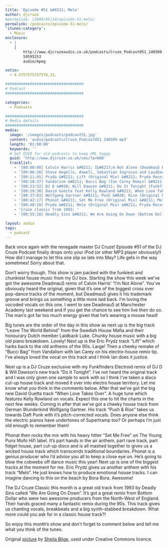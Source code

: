 ```yaml
---
title: 'Episode #51 &#8211; Melo'
author: djcruze
#permalink: /2009/05/14/episode-51-melo/
permalink: /podcasts/episode-51-melo/
'itunes:category':
  - Music
enclosure:
  - |
    |
        http://www.djcruzeaudio.co.uk/podcasts/Cruze_Podcast051_140509.mp3
        59595253
        audio/mpeg

votio:
  - 8.5757575757576,33,

###################################
# Podcast
###################################

categories:
  - Podcasts

###################################
# Media details
###################################
media:
  image: '/images/podcasts/podcast51.jpg'
  content: 'audio/podcasts/Cruze_Podcast051_140509.mp3'
  length: '01:00:00'
  keywords: ''
  # Set GUID for old podcasts to keep XML happy
  guid: 'http://www.djcruze.co.uk/cms/?p=688'
  tracklist:
    - '[00:00:00] Calvin Harris &#8211; I&#8217;m Not Alone (Deadmau5 Remix) &#8211; Fly Eye Records'
    - '[00:06:30] Steve Angello, Axwell, Sebastian Ingrosso and Laidback Luke &#8211; Leave The World Behind (Original Mix) &#8211; Axtone Records'
    - '[00:11:45] Pryda &#8211; Lift (Original Mix) &#8211; Pryda Recordings'
    - '[00:18:37] Vandalism &#8211; Bucci Bag (Ian Carey Remix) &#8211; Vicious Grooves'
    - '[00:23:52] DJ D &#038; Will Dawson &#8211; Do It Tonight (Funkfinders Electroid Remix) &#8211; Metrogroove Records'
    - '[00:29:38] David Guetta feat Kelly Rowland &#8211; When Love Takes Over (Electro Extended Mix) &#8211; F*** Me I&#8217;m Famous'
    - '[00:37:03] Wolfgang Gartner &#8211; Push &#038; Rise (Original Mix) &#8211; Kindergarten'
    - '[00:42:17] Phonat &#8211; Set Me Free (Original Mix) &#8211; Mofo Hifi'
    - '[00:48:10] Pryda &#8211; Melo (Original Mix) &#8211; Pryda Recordings'
    - 'Cruze classic from 1993: '
    - '[00:55:18] Deadly Sins &#8211; We Are Going On Down (Bottom Dollar Club Mix) &#8211; Ffrreedom'

layout: audio
tags:
  - podcast
---
```


Back once again with the renegade master DJ Cruze! Episode #51 of the DJ Cruze Podcast finally drops onto your iPod (or other MP3 player obviously!) How did I manage to let this one slip so late into May? Life gets in the way sometimes! Sorry about that.

Don&#8217;t worry though. This show is jam packed with the funkiest and chunkiest house music from my DJ box. Starting the show this week we&#8217;ve got the awesome Deadmau5 remix of Calvin Harris&#8217; &#8220;I&#8217;m Not Alone&#8221;. You&#8217;ve obviously heard the original, given that it&#8217;s one of the biggest cross over pop-dance tracks of the moment, but Deadmau5 gives it his trademark groove and brings us something a little more laid back. I&#8217;m loving the vocoded vocals on this one. I went to see Deadmau5 at Manchester Academy last weekend and if you get the chance to see him live then do so. The man&#8217;s got far too much energy given that he&#8217;s wearing a mouse head!

Big tunes are the order of the day in this show as next up is the big track &#8220;Leave The World Behind&#8221; from the Swedish House Mafia and their honourary Dutch member Laidback Luke. Chunky house music with a big old piano breakdown. Lovely! Next up is the Eric Prydz track &#8220;Lift&#8221; which harks back to the old anthems of the 90s. Large! Then a cheeky remake of &#8220;Bucci Bag&#8221; from Vandalism with Ian Carey on his electro-house remix tip. I&#8217;ve always loved the vocal on this track and I think Ian does it justice.

Next up is a DJ Cruze exclusive with my Funkfinders Electroid remix of DJ D &#038; Will Dawson&#8217;s new track &#8220;Do It Tonight&#8221;. I&#8217;ve not heard the original track and I was only given one sample to work with so I think I&#8217;ve taken a disco cut-up house track and moved it over into electro house territory. Let me know what you think in the comments below. After that we&#8217;ve got the big new David Guetta track &#8220;When Love Takes Over&#8221;. A huge tune which features Kelly Rowland on vocals. Expect this one to hit the charts in the next few weeks. Coming in after that we&#8217;ve got a cheeky house track from German Wunderkind Wolfgang Gartner. His track &#8220;Push &#038; Rise&#8221; takes us towards Daft Punk with it&#8217;s pitch-corrected vocals. Does anyone else think the electric pianos have undertones of Supertramp too? Or perhaps I&#8217;m just old enough to remember them!

Phonat then rocks the mix with his heavy hitter &#8220;Set Me Free&#8221; on The Young Punx Mofo Hifi label. It&#8217;s part hands in the air anthem, part rave track, part fidget house, part cut-up disco and is all mashed together to gives us a wicked house track which transcends traditional boundaries. Phonat is a genius producer who I&#8217;d advise you all to keep a close eye on. He&#8217;s going to blow the cobwebs off dance music this year! Next up is one of the biggest tracks at the moment for me. Eric Prydz gives us another anthem with his track &#8220;Melo&#8221;. He just knows how to produce emotional house tracks. I can imagine dancing to this on the beach by Bora Bora. Awesome!

The DJ Cruze Classic this month is a great old track from 1993 by Deadly Sins called &#8220;We Are Going On Down&#8221;. It&#8217;s got a great remix from Bottom Dollar who were two awesome producers from the North-West of England. Their hands graced many a fantastic remix during the 90s. This track gives us chanting vocals, breakbeats and a big synth-stabbed breakdown. What more could you ask for in a classic house track?!

So enjoy this month&#8217;s show and don&#8217;t forget to comment below and tell me what you think of the tunes.

Original [picture][4] by [Sheila Blige][5], used under Creative Commons licence.

[1]: http://www.djcruze.co.uk/cms/wp-content/uploads/2009/05/podcast51.jpg
[2]: http://www.djcruze.co.uk/cms/wp-content/DownloadButton.gif
[3]: http://www.djcruzeaudio.co.uk/podcasts/Cruze_Podcast051_140509.mp3
[4]: http://www.flickr.com/photos/sheila_blige/3055725835/
[5]: http://www.flickr.com/photos/sheila_blige/
